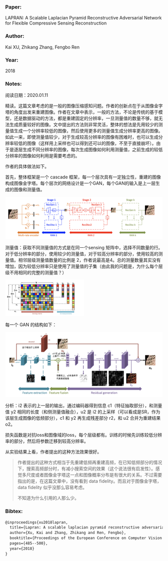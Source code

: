 ### Paper:

LAPRAN: A Scalable Laplacian Pyramid Reconstructive Adversarial Network for Flexible Compressive Sensing Reconstruction

### Author:

Kai XU, Zhikang Zhang, Fengbo Ren

### Year:

2018

### Notes:

阅读日期：2020.01.11

精读。这篇文章考虑的是一般的图像压缩感知问题。作者的创新点在于从图像金字塔的角度出发来重建图像。作者在文章中表示，一般的方法，不论是传统的基于模型，还是数据驱动的方法，都是重建固定的分辨率，一旦测量值的数量不够，就无法生成质量较好的图像。文中提出的方法则非常灵活，整体的想法是先用较少的测量值生成一个分辨率较低的图像，然后使用更多的测量值生成分辨率更高的图像。如此一来，即使测量值较少，对于生成较高分辨率的图像有困难时，也可以生成分辨率较低的图像（这样用上采样也可以得到还可以的图像，不至于直接崩坏）。由于是逐层生成不同分辨率的图像，每次生成图像如何利用测量值，之前生成的较低分辨率的图像如何利用是需要考虑的。

作者的具体做法如下。

首先，整体框架是一个 cascade 框架，每一个层次具有一定独立性，重建的图像构成图像金字塔。每个层次的网络设计是一个GAN，每个GAN的输入是上一层生成的图像和测量值。

<img src="https://raw.githubusercontent.com/Theodore-PKU/pictures/master/%E6%88%AA%E5%B1%8F2020-01-11%E4%B8%8B%E5%8D%882.27.23.png"/>

测量值：获取不同测量值的方式是在同一个sensing 矩阵中，选择不同数量的行。对于低分辨率的部分，使用较少的测量值，对于较高分辨率的部分，使用较高的测量值。相邻层级测量值数量的比例是 2，作者说最高是4。总的测量数量其实没有增加，因为较低分辨率只是使用了测量值的子集（由此我的问题是，为什么每个层级不用相同的完整的测量值？）

<img src="https://raw.githubusercontent.com/Theodore-PKU/pictures/master/%E6%88%AA%E5%B1%8F2020-01-11%E4%B8%8B%E5%8D%882.27.41.png" width="50%"/>

每一个 GAN 的结构如下：

<img src="https://raw.githubusercontent.com/Theodore-PKU/pictures/master/%E6%88%AA%E5%B1%8F2020-01-11%E4%B8%8B%E5%8D%882.32.49.png"/>

分析：i2 表示的上一层的输出，通过编码器得到信息 c1（特征抽取部分），和测量值 y2 相同的长度（和侧测量值融合），u2 是 i2 的上采样（可以看成是SR，作为该层生成图像的低频部分），c1 和 y2 再生成残差部分 r2，和 u2 合并为重建结果 o2。

损失函数是对抗loss和图像域的loss，每个层级都有。训练的时候先训练较低分辨率的部分，然后将参数迁移到较高分辨率。

从实验结果上看，作者提出的这种方法效果很好。

> 作者提出的这种方式相当于先重建低频再重建高频，在已知低频部分的情况下，搜索高频部分时，有减小搜索空间的效果（这个说法很有启发性）。感觉多尺度或者图像金字塔这一点和图像概率分布是有很大的关系。不过需要指出的是，在这篇文章中，没有看到 data fidelity。而且对于图像金字塔，data fidelity 似乎没那么容易考虑。
>
> 不知道为什么引用的人那么少。

### Bibtex:

```latex
@inproceedings{xu2018lapran,
  title={Lapran: A scalable laplacian pyramid reconstructive adversarial network for flexible compressive sensing reconstruction},
  author={Xu, Kai and Zhang, Zhikang and Ren, Fengbo},
  booktitle={Proceedings of the European Conference on Computer Vision (ECCV)},
  pages={485--500},
  year={2018}
}
```

